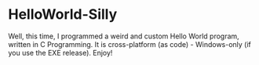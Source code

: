 # HelloWorld-Silly
Well, this time, I programmed a weird and custom Hello World program, written in C Programming. It is cross-platform (as code) - Windows-only (if you use the EXE release). Enjoy!
